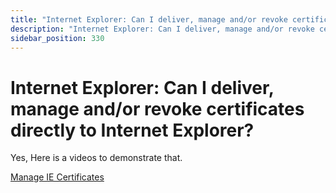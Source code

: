 ```yaml
---
title: "Internet Explorer: Can I deliver, manage and/or revoke certificates directly to Internet Explorer?"
description: "Internet Explorer: Can I deliver, manage and/or revoke certificates directly to Internet Explorer?"
sidebar_position: 330
---
```


# Internet Explorer: Can I deliver, manage and/or revoke certificates directly to Internet Explorer?

Yes, Here is a videos to demonstrate that.

[Manage IE Certificates](/docs/endpointpolicymanager/knowledgebase/applicationmanager/videolearningcenter/internetexplorer/certificates.md)
